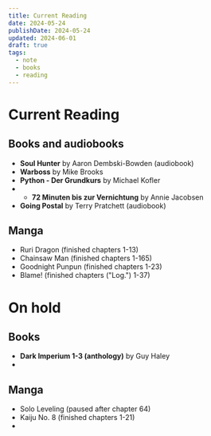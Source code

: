 ```yaml
---
title: Current Reading
date: 2024-05-24
publishDate: 2024-05-24
updated: 2024-06-01
draft: true
tags:
  - note
  - books
  - reading
---
```

 
# Current Reading

## Books and audiobooks

- **Soul Hunter** by Aaron Dembski-Bowden (audiobook)
- **Warboss** by Mike Brooks
- **Python - Der Grundkurs** by Michael Kofler
- - **72 Minuten bis zur Vernichtung** by Annie Jacobsen
- **Going Postal** by Terry Pratchett (audiobook)

## Manga

- Ruri Dragon (finished chapters 1-13)
- Chainsaw Man (finished chapters 1-165)
- Goodnight Punpun (finished chapters 1-23)
- Blame! (finished chapters ("Log.") 1-37)


# On hold

## Books

- **Dark Imperium 1-3 (anthology)** by Guy Haley
- 

## Manga

- Solo Leveling (paused after chapter 64)
- Kaiju No. 8 (finished chapters 1-21)
- 